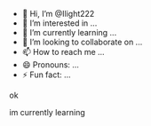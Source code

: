 - 👋 Hi, I’m @Ilight222
- 👀 I’m interested in ...
- 🌱 I’m currently learning ...
- 💞️ I’m looking to collaborate on ...
- 📫 How to reach me ...
- 😄 Pronouns: ...
- ⚡ Fun fact: ...

<!---
Ilight222/Ilight222 is a ✨ special ✨ repository because its `README.md` (this file) appears on your GitHub profile.
You can click the Preview link to take a look at your changes.
--->ok 
im currently learning 
